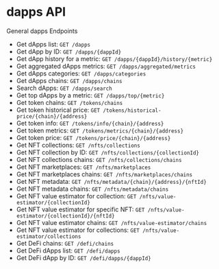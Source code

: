 # dapps API
General dapps Endpoints

* Get dApps list: `GET /dapps`
* Get dApp by ID: `GET /dapps/{dappId}`
* Get dApp history for a metric: `GET /dapps/{dappId}/history/{metric}`
* Get aggregated dApps metrics: `GET /dapps/aggregated/metrics`
* Get dApps categories: `GET /dapps/categories`
* Get dApps chains: `GET /dapps/chains`
* Search dApps: `GET /dapps/search`
* Get top dApps by a metric: `GET /dapps/top/{metric}`
* Get token chains: `GET /tokens/chains`
* Get token historical price: `GET /tokens/historical-price/{chain}/{address}`
* Get token info: `GET /tokens/info/{chain}/{address}`
* Get token metrics: `GET /tokens/metrics/{chain}/{address}`
* Get token price: `GET /tokens/price/{chain}/{address}`
* Get NFT collections: `GET /nfts/collections`
* Get NFT collection by ID: `GET /nfts/collections/{collectionId}`
* Get NFT collections chains: `GET /nfts/collections/chains`
* Get NFT marketplaces: `GET /nfts/marketplaces`
* Get NFT marketplaces chains: `GET /nfts/marketplaces/chains`
* Get NFT metadata: `GET /nfts/metadata/{chain}/{address}/{nftId}`
* Get NFT metadata chains: `GET /nfts/metadata/chains`
* Get NFT value estimator for collection: `GET /nfts/value-estimator/{collectionId}`
* Get NFT value estimator for specific NFT: `GET /nfts/value-estimator/{collectionId}/{nftId}`
* Get NFT value estimator chains: `GET /nfts/value-estimator/chains`
* Get NFT value estimator for collections: `GET /nfts/value-estimator/collections`
* Get DeFi chains: `GET /defi/chains`
* Get DeFi dApps list: `GET /defi/dapps`
* Get DeFi dApp by ID: `GET /defi/dapps/{dappId}`